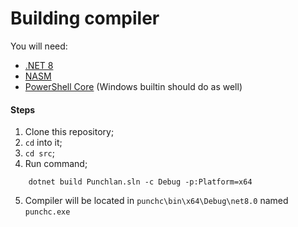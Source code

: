# Building compiler

You will need:

- [.NET 8](https://dot.net/)
- [NASM](https://nasm.us)
- [PowerShell Core](https://microsoft.com/PowerShell) (Windows builtin should do as well)

#### Steps

1. Clone this repository;
2. `cd` into it;
3. `cd src`;
4. Run command;
```
    dotnet build Punchlan.sln -c Debug -p:Platform=x64
```
5. Compiler will be located in `punchc\bin\x64\Debug\net8.0` named `punchc.exe`
